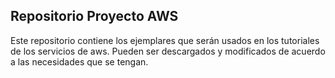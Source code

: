 ## Repositorio Proyecto AWS

Este repositorio contiene los ejemplares que serán usados en los tutoriales de los servicios de aws.
Pueden ser descargados y modificados de acuerdo a las necesidades que se tengan.